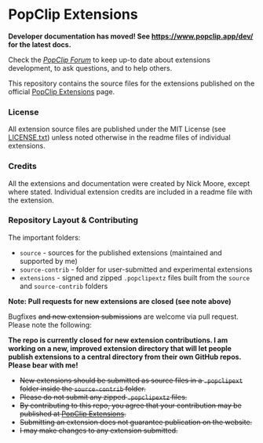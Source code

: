 # PopClip Extensions

**Developer documentation has moved! See <https://www.popclip.app/dev/> for the latest docs.**

Check the [*PopClip Forum*](https://forum.popclip.app/) to keep up-to date about extensions development, to ask questions, and to help others.

This repository contains the source files for the extensions published on the official [PopClip Extensions](http://pilotmoon.com/popclip/extensions) page.

### License

All extension source files are published under the MIT License (see [LICENSE.txt](/LICENSE.txt)) unless noted otherwise in the readme files of individual extensions.

### Credits

All the extensions and documentation were created by Nick Moore, except where stated. Individual extension credits are included in a readme file with the extension.

### Repository Layout & Contributing

The important folders:

- `source` - sources for the published extensions (maintained and supported by me)
- `source-contrib` - folder for user-submitted and experimental extensions
- `extensions` - signed and zipped `.popclipextz` files built from the `source` and `source-contrib` folders

**Note: Pull requests for new extensions are closed (see note above)**

Bugfixes ~~and new extension submissions~~ are welcome via pull request. Please note the following:

**The repo is currently closed for new extension contributions. I am working on a new, improved extension directory that will let people publish extensions to a central directory from their own GitHub repos. Please bear with me!**

- ~~New extensions should be submitted as source files in a `.popclipext` folder inside the `source-contrib` folder.~~
- ~~Please do not submit any zipped `.popclipextz` files.~~
- ~~By contributing to this repo, you agree that your contribution may be published at [PopClip Extensions](https://pilotmoon.com/popclip/extensions/).~~
- ~~Submitting an extension does not guarantee publication on the website.~~
- ~~I may make changes to any extension submitted.~~

